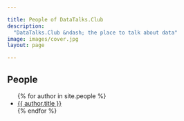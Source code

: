 ```yaml
---

title: People of DataTalks.Club
description:
  "DataTalks.Club &ndash; the place to talk about data"
image: images/cover.jpg
layout: page

---
```


## People
<ul>
  {% for author in site.people %}
    <li><a href="{{ author.id }}.html">{{ author.title }}</a></li>
  {% endfor %}
</ul>